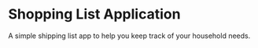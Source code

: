 # Shopping List Application 

A simple shipping list app to help you keep track of your household needs.

